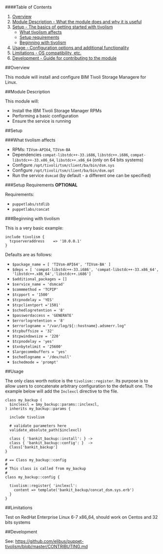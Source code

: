 ####Table of Contents

1. [Overview](#overview)
2. [Module Description - What the module does and why it is useful](#module-description)
3. [Setup - The basics of getting started with tivolism](#setup)
    * [What tivolism affects](#what-tivolism-affects)
    * [Setup requirements](#setup-requirements)
    * [Beginning with tivolism](#beginning-with-tivolism)
4. [Usage - Configuration options and additional functionality](#usage)
5. [Limitations - OS compatibility, etc.](#limitations)
6. [Development - Guide for contributing to the module](#development)

##Overview

This module will install and configure BIM Tivoli Storage Managere for Linux.

##Module Description

This module will:
 * Install the IBM Tivoli Storage Manager RPMs
 * Performing a basic configuration
 * Ensure the service is running

##Setup

###What tivolism affects

* RPMs:  `TIVsm-API64`, `TIVsm-BA`
* Dependencies `compat-libstdc++-33.i686`, `libstdc++.i686`, `compat-libstdc++-33.x86_64`, `libstdc++.x86_64` (only on 64 bits systems)
* Configure `/opt/tivoli/tsm/client/ba/bin/dsm.sys`
* Configure `/opt/tivoli/tsm/client/ba/bin/dsm.opt`
* Run the service `dsmcad` (by default - a different one can be specified)

###Setup Requirements **OPTIONAL**

Requirements:
  * `puppetlabs/stdlib`
  * `puppetlabs/concat`

###Beginning with tivolism

This is a very basic example:

    include tivolism {
      tcpserveraddress    => '10.0.0.1'
    }

Defaults are as follows:
  * `$package_name = [ 'TIVsm-API64', 'TIVsm-BA' ]`
  * `$deps = [ 'compat-libstdc++-33.i686', 'compat-libstdc++-33.x86_64', 'libstdc++.x86_64','libstdc++.i686']`
  * `$additional_packages = []`
  * `$service_name = 'dsmcad'`
  * `$commmethod = 'TCPIP'`
  * `$tcpport = '1500'`
  * `$tcpnodelay = 'YES'`
  * `$tcpclientport ='1501'`
  * `$schedlogretention = '8'`
  * `$passwordaccess = 'GENERATE'`
  * `$errorlogretention = '8'`
  * `$errorlogname = "/var/log/${::hostname}.adsmerr.log"`
  * `$tcpbuffsize = '32'`
  * `$tcpwindowsize = '220'`
  * `$tcpnodelay = 'yes'`
  * `$txnbytelimit = '25600'`
  * `$largecommbuffers = 'yes'`
  * `$schedlogname = '/dev/null'`
  * `$schedmode = 'prompt'`

##Usage

The only class worth notice is the `tivolism::register`. Its purpose is to allow users
to concatenate arbitrary configuration to the default one.
The example below will add the `Inclexcl` directive to the file.

    class my_backup (
      $inclexcl = $my_backup::params::inclexcl,
    ) inherits my_backup::params {

      include tivolism

      # validate parameters here
      validate_absolute_path($inclexcl)

      class { 'bankit_backup::install': } ->
      class { 'bankit_backup::config': }  ->
      Class['bankit_backup']
    }

    # == Class my_backup::config
    #
    # This class is called from my_backup
    #
    class my_backup::config {

      tivolism::register{ 'inclexcl':
        content => template('bankit_backup/concat_dsm.sys.erb')
      }
    }


##Limitations

Test on RedHat Enterprise Linux 6-7 x86_64, should work on Centos and 32 bits systems

##Development

See: https://github.com/elibus/puppet-tivolism/blob/master/CONTRIBUTING.md

